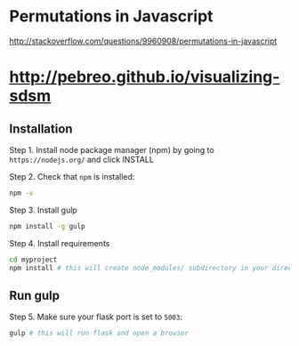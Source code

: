 
# Permutations in Javascript

http://stackoverflow.com/questions/9960908/permutations-in-javascript

# http://pebreo.github.io/visualizing-sdsm

Installation
---------

Step 1. Install node package manager (npm) by going to `https://nodejs.org/` and click INSTALL

Step 2. Check that `npm` is installed:

```bash
npm -v
```

Step 3. Install gulp

```bash
npm install -g gulp

```

Step 4. Install requirements

```bash
cd myproject
npm install # this will create node_modules/ subdirectory in your directory
```

Run gulp 
------------------------------
Step 5. Make sure your flask port is set to `5003`:
```bash
gulp # this will run flask and open a browser
```

